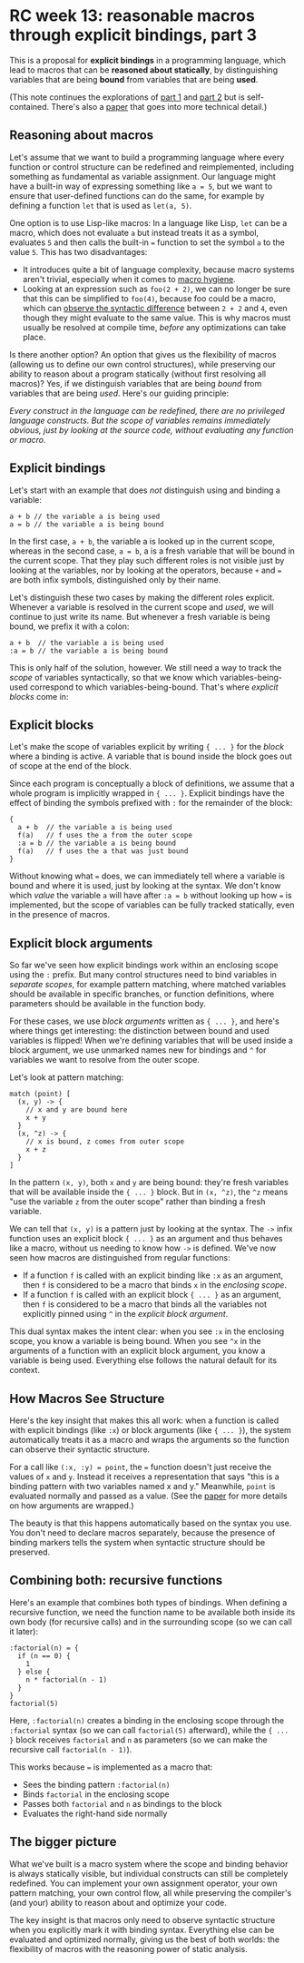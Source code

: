 # RC week 13: reasonable macros through explicit bindings, part 3

This is a proposal for **explicit bindings** in a programming language, which lead to macros that can be **reasoned about statically**, by distinguishing variables that are being **bound** from variables that are being **used**.

(This note continues the explorations of [part 1](./2025-07-06.html) and [part 2](./2025-08-05.html) but is self-contained. There's also a [paper](../papers/reasonable-macros-through-explicit-bindings-v2.pdf) that goes into more technical detail.)

## Reasoning about macros

Let's assume that we want to build a programming language where every function or control structure can be redefined and reimplemented, including something as fundamental as variable assignment. Our language might have a built-in way of expressing something like `a = 5`, but we want to ensure that user-defined functions can do the same, for example by defining a function `let` that is used as `let(a, 5)`.

One option is to use Lisp-like macros: In a language like Lisp, `let` can be a macro, which does not evaluate `a` but instead treats it as a symbol, evaluates `5` and then calls the built-in `=` function to set the symbol `a` to the value `5`. This has two disadvantages:

- It introduces quite a bit of language complexity, because macro systems aren't trivial, especially when it comes to [macro hygiene](https://en.wikipedia.org/wiki/Hygienic_macro).
- Looking at an expression such as `foo(2 + 2)`, we can no longer be sure that this can be simplified to `foo(4)`, because foo could be a macro, which can [observe the syntactic difference](https://citeseerx.ist.psu.edu/document?repid=rep1&type=pdf&doi=dc9cdd51c6e02c45ab267c9973e5c4af9fb11e44) between `2 + 2` and `4`, even though they might evaluate to the same value. This is why macros must usually be resolved at compile time, _before_ any optimizations can take place.

Is there another option? An option that gives us the flexibility of macros (allowing us to define our own control structures), while preserving our ability to reason about a program statically (without first resolving all macros)? Yes, if we distinguish variables that are being _bound_ from variables that are being _used_. Here's our guiding principle:

_Every construct in the language can be redefined, there are no privileged language constructs. But the scope of variables remains immediately obvious, just by looking at the source code, without evaluating any function or macro._

## Explicit bindings

Let's start with an example that does _not_ distinguish using and binding a variable:

```
a + b // the variable a is being used
a = b // the variable a is being bound
```

In the first case, `a + b`, the variable a is looked up in the current scope, whereas in the second case, `a = b`, a is a fresh variable that will be bound in the current scope. That they play such different roles is not visible just by looking at the variables, nor by looking at the operators, because `+` and `=` are both infix symbols, distinguished only by their name.

Let's distinguish these two cases by making the different roles explicit. Whenever a variable is resolved in the current scope and _used_, we will continue to just write its name. But whenever a fresh variable is being bound, we prefix it with a colon:

```
a + b  // the variable a is being used
:a = b // the variable a is being bound
```

This is only half of the solution, however. We still need a way to track the _scope_ of variables syntactically, so that we know which variables-being-used correspond to which variables-being-bound. That's where _explicit blocks_ come in:

## Explicit blocks

Let's make the scope of variables explicit by writing `{ ... }` for the _block_ where a binding is active. A variable that is bound inside the block goes out of scope at the end of the block.

Since each program is conceptually a block of definitions, we assume that a whole program is implicitly wrapped in `{ ... }`. Explicit bindings have the effect of binding the symbols prefixed with `:` for the remainder of the block:

```
{
  a + b  // the variable a is being used
  f(a)   // f uses the a from the outer scope
  :a = b // the variable a is being bound
  f(a)   // f uses the a that was just bound
}
```

Without knowing what `=` does, we can immediately tell where a variable is bound and where it is used, just by looking at the syntax. We don't know which _value_ the variable `a` will have after `:a = b` without looking up how `=` is implemented, but the scope of variables can be fully tracked statically, even in the presence of macros.

## Explicit block arguments

So far we've seen how explicit bindings work within an enclosing scope using the `:` prefix. But many control structures need to bind variables in _separate scopes_, for example pattern matching, where matched variables should be available in specific branches, or function definitions, where parameters should be available in the function body.

For these cases, we use _block arguments_ written as `{ ... }`, and here's where things get interesting: the distinction between bound and used variables is flipped! When we're defining variables that will be used inside a block argument, we use unmarked names new for bindings and `^` for variables we want to resolve from the outer scope.

Let's look at pattern matching:

```
match (point) [
  (x, y) -> {
    // x and y are bound here
    x + y
  }
  (x, ^z) -> {
    // x is bound, z comes from outer scope
    x + z
  }
]
```

In the pattern `(x, y)`, both `x` and `y` are being bound: they're fresh variables that will be available inside the `{ ... }` block. But in `(x, ^z)`, the `^z` means "use the variable `z` from the outer scope" rather than binding a fresh variable.

We can tell that `(x, y)` is a pattern just by looking at the syntax. The `->` infix function uses an explicit block `{ ... }` as an argument and thus behaves like a macro, without us needing to know how `->` is defined. We've now seen how macros are distinguished from regular functions:

- If a function `f` is called with an explicit binding like `:x` as an argument, then `f` is considered to be a macro that binds `x` in the _enclosing scope_.
- If a function `f` is called with an explicit block `{ ... }` as an argument, then `f` is considered to be a macro that binds all the variables not explicitly pinned using `^` in the _explicit block argument_.

This dual syntax makes the intent clear: when you see `:x` in the enclosing scope, you know a variable is being bound. When you see `^x` in the arguments of a function with an explicit block argument, you know a variable is being used. Everything else follows the natural default for its context.

## How Macros See Structure

Here's the key insight that makes this all work: when a function is called with explicit bindings (like `:x`) or block arguments (like `{ ... }`), the system automatically treats it as a macro and wraps the arguments so the function can observe their syntactic structure.

For a call like `(:x, :y) = point`, the `=` function doesn't just receive the values of `x` and `y`. Instead it receives a representation that says "this is a binding pattern with two variables named x and y." Meanwhile, `point` is evaluated normally and passed as a value. (See the [paper](../papers/reasonable-macros-through-explicit-bindings-v2.pdf) for more details on how arguments are wrapped.)

The beauty is that this happens automatically based on the syntax you use. You don't need to declare macros separately, because the presence of binding markers tells the system when syntactic structure should be preserved.

## Combining both: recursive functions

Here's an example that combines both types of bindings. When defining a recursive function, we need the function name to be available both inside its own body (for recursive calls) and in the surrounding scope (so we can call it later):

```
:factorial(n) = {
  if (n == 0) {
    1
  } else {
    n * factorial(n - 1)
  }
}
factorial(5)
```

Here, `:factorial(n)` creates a binding in the enclosing scope through the `:factorial` syntax (so we can call `factorial(5)` afterward), while the `{ ... }` block receives `factorial` and `n` as parameters (so we can make the recursive call `factorial(n - 1)`).

This works because `=` is implemented as a macro that:

- Sees the binding pattern `:factorial(n)`
- Binds `factorial` in the enclosing scope
- Passes both `factorial` and `n` as bindings to the block
- Evaluates the right-hand side normally

## The bigger picture

What we've built is a macro system where the scope and binding behavior is always statically visible, but individual constructs can still be completely redefined. You can implement your own assignment operator, your own pattern matching, your own control flow, all while preserving the compiler's (and your) ability to reason about and optimize your code.

The key insight is that macros only need to observe syntactic structure when you explicitly mark it with binding syntax. Everything else can be evaluated and optimized normally, giving us the best of both worlds: the flexibility of macros with the reasoning power of static analysis.
